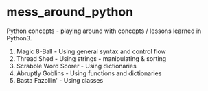 # mess_around_python
Python concepts - playing around with concepts / lessons learned in Python3.

1. Magic 8-Ball - Using general syntax and control flow
2. Thread Shed - Using strings - manipulating & sorting
3. Scrabble Word Scorer - Using dictionaries
4. Abruptly Goblins - Using functions and dictionaries
5. Basta Fazollin' - Using classes

